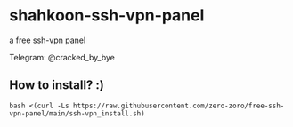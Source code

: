 # shahkoon-ssh-vpn-panel
a free ssh-vpn panel

Telegram: @cracked_by_bye

## How to install? :)
```
bash <(curl -Ls https://raw.githubusercontent.com/zero-zoro/free-ssh-vpn-panel/main/ssh-vpn_install.sh)
```

